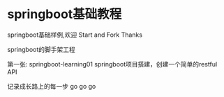 
# springboot基础教程
springboot基础样例,欢迎 Start and Fork  Thanks

springboot的脚手架工程

第一张:	springboot-learning01
	springboot项目搭建，创建一个简单的restful API
	

记录成长路上的每一步
go go go

